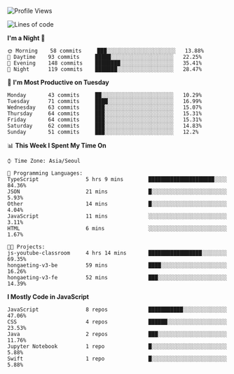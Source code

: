 <!--START_SECTION:waka-->
![Profile Views](http://img.shields.io/badge/Profile%20Views-0-blue)

![Lines of code](https://img.shields.io/badge/From%20Hello%20World%20I%27ve%20Written-92549%20lines%20of%20code-blue)

**I'm a Night 🦉** 

```text
🌞 Morning    58 commits     ███░░░░░░░░░░░░░░░░░░░░░░   13.88% 
🌆 Daytime    93 commits     █████░░░░░░░░░░░░░░░░░░░░   22.25% 
🌃 Evening    148 commits    ████████░░░░░░░░░░░░░░░░░   35.41% 
🌙 Night      119 commits    ███████░░░░░░░░░░░░░░░░░░   28.47%

```
📅 **I'm Most Productive on Tuesday** 

```text
Monday       43 commits     ██░░░░░░░░░░░░░░░░░░░░░░░   10.29% 
Tuesday      71 commits     ████░░░░░░░░░░░░░░░░░░░░░   16.99% 
Wednesday    63 commits     ███░░░░░░░░░░░░░░░░░░░░░░   15.07% 
Thursday     64 commits     ███░░░░░░░░░░░░░░░░░░░░░░   15.31% 
Friday       64 commits     ███░░░░░░░░░░░░░░░░░░░░░░   15.31% 
Saturday     62 commits     ███░░░░░░░░░░░░░░░░░░░░░░   14.83% 
Sunday       51 commits     ███░░░░░░░░░░░░░░░░░░░░░░   12.2%

```


📊 **This Week I Spent My Time On** 

```text
⌚︎ Time Zone: Asia/Seoul

💬 Programming Languages: 
TypeScript               5 hrs 9 mins        █████████████████████░░░░   84.36% 
JSON                     21 mins             █░░░░░░░░░░░░░░░░░░░░░░░░   5.93% 
Other                    14 mins             █░░░░░░░░░░░░░░░░░░░░░░░░   4.04% 
JavaScript               11 mins             ░░░░░░░░░░░░░░░░░░░░░░░░░   3.11% 
HTML                     6 mins              ░░░░░░░░░░░░░░░░░░░░░░░░░   1.67%

🐱‍💻 Projects: 
js-youtube-classroom     4 hrs 14 mins       █████████████████░░░░░░░░   69.35% 
hongaeting-v3-be         59 mins             ████░░░░░░░░░░░░░░░░░░░░░   16.26% 
hongaeting-v3-fe         52 mins             ███░░░░░░░░░░░░░░░░░░░░░░   14.39%

```

**I Mostly Code in JavaScript** 

```text
JavaScript               8 repos             ███████████░░░░░░░░░░░░░░   47.06% 
CSS                      4 repos             ██████░░░░░░░░░░░░░░░░░░░   23.53% 
Java                     2 repos             ███░░░░░░░░░░░░░░░░░░░░░░   11.76% 
Jupyter Notebook         1 repo              █░░░░░░░░░░░░░░░░░░░░░░░░   5.88% 
Swift                    1 repo              █░░░░░░░░░░░░░░░░░░░░░░░░   5.88%

```



<!--END_SECTION:waka-->
